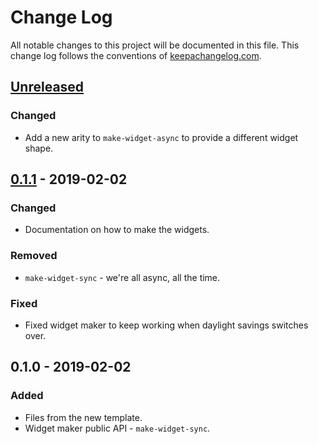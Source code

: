 # Change Log
All notable changes to this project will be documented in this file. This change log follows the conventions of [keepachangelog.com](http://keepachangelog.com/).

## [Unreleased]
### Changed
- Add a new arity to `make-widget-async` to provide a different widget shape.

## [0.1.1] - 2019-02-02
### Changed
- Documentation on how to make the widgets.

### Removed
- `make-widget-sync` - we're all async, all the time.

### Fixed
- Fixed widget maker to keep working when daylight savings switches over.

## 0.1.0 - 2019-02-02
### Added
- Files from the new template.
- Widget maker public API - `make-widget-sync`.

[Unreleased]: https://github.com/your-name/hello-wold/compare/0.1.1...HEAD
[0.1.1]: https://github.com/your-name/hello-wold/compare/0.1.0...0.1.1
